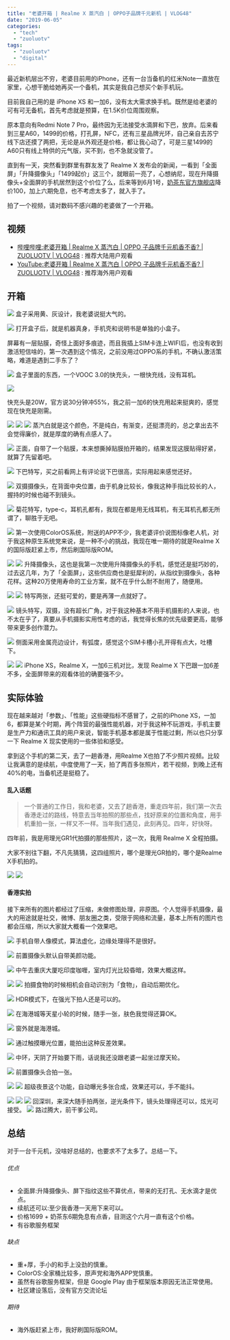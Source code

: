 ```yaml
---
title: "老婆开箱 | Realme X 蒸汽白 | OPPO子品牌千元新机 | VLOG48"
date: "2019-06-05"
categories: 
  - "tech"
  - "zuoluotv"
tags: 
  - "zuoluotv"
  - "digital"
---
```


最近新机层出不穷，老婆目前用的iPhone，还有一台当备机的红米Note一直放在家里，心想干脆给她再买一个备机，其实是我自己想买个新手机玩。

目前我自己用的是 iPhone XS 和一加6，没有太大需求换手机。既然是给老婆的可有可无备机，首先考虑就是预算，在1.5K价位周围观察。

原本意向有Redmi Note 7 Pro，最终因为无法接受水滴屏和下巴，放弃。后来看到三星A60，1499的价格，打孔屏，NFC，还有三星品牌光环，自己亲自去苏宁线下店还摸了两把，无论是从外观还是价格，都让我心动了，可是三星1499的A60只有线上特供的元气版，买不到，也不急就没管了。

直到有一天，突然看到群里有群友发了 Realme X 发布会的新闻，一看到「全面屏」「升降摄像头」「1499起价」这三个，就眼前一亮了，心想纳尼，现在升降摄像头+全面屏的手机居然到这个价位了么，后来等到6月1号，[奶茶东官方旗舰店](http://zuoluo.tv/realme-x)降价100，加上六期免息，也不考虑太多了，就入手了。

拍了一个视频，请对数码不感兴趣的老婆做了一个开箱。

## 视频

- [哔哩哔哩:老婆开箱 | Realme X 蒸汽白 | OPPO 子品牌千元机香不香? | ZUOLUOTV | VLOG48](https://www.bilibili.com/video/av54747958) : 推荐大陆用户观看
- [YouTube:老婆开箱 | Realme X 蒸汽白 | OPPO 子品牌千元机香不香? | ZUOLUOTV | VLOG48](https://www.youtube.com/watch?v=WrudqTJeqdo) : 推荐海外用户观看

## 开箱

![](https://static.is26.com/blog/2019/06/realme/m-2.JPG) 盒子采用黄、灰设计，我老婆说挺大气的。

![](https://static.is26.com/blog/2019/06/realme/m-3.JPG) 打开盒子后，就是机器真身，手机壳和说明书是单独的小盒子。

屏幕有一层贴膜，奇怪上面好多痕迹，而且我插上SIM卡连上WIFI后，也没有收到激活短信啥的，第一次遇到这个情况，之前没用过OPPO系的手机，不确认激活策略，难道是遇到二手东了？

![](https://static.is26.com/blog/2019/06/realme/m-4.JPG) 盒子里面的东西，一个VOOC 3.0的快充头，一根快充线，没有耳机。

![](https://static.is26.com/blog/2019/06/realme/m-5.JPG)

快充头是20W，官方说30分钟冲55%，我之前一加6的快充用起来挺爽的，感觉现在快充是刚需。

![](https://static.is26.com/blog/2019/06/realme/m-6.JPG) ![](https://static.is26.com/blog/2019/06/realme/m-7.JPG) ![](https://static.is26.com/blog/2019/06/realme/m-8.JPG) 蒸汽白就是这个颜色，不是纯白，有渐变，还挺漂亮的，总之拿出去不会觉得廉价，就是厚度的确有点感人了。

![](https://static.is26.com/blog/2019/06/realme/m-9.JPG) 正面，自带了一个贴膜，本来想撕掉贴膜拍开箱的，结果发现这膜贴得好紧，就算了先留着吧。

![](https://static.is26.com/blog/2019/06/realme/m-10.JPG) 下巴特写，买之前看网上有评论说下巴很高，实际用起来感觉还好。

![](https://static.is26.com/blog/2019/06/realme/m-12.JPG) 双摄摄像头，在背面中央位置，由于机身比较长，像我这种手指比较长的人，握持的时候也碰不到镜头。

![](https://static.is26.com/blog/2019/06/realme/m-13.JPG) 菊花特写，type-c，耳机孔都有，我现在都是用无线耳机，有无耳机孔都无所谓了，聊胜于无吧。

![](https://static.is26.com/blog/2019/06/realme/m-14.JPG) 第一次使用ColorOS系统，附送的APP不少，我老婆评价说图标像老人机，对于我这种原生系统党来说，是一种不小的挑战，我现在唯一期待的就是Realme X的国际版赶紧上市，然后刷国际版ROM。

![](https://static.is26.com/blog/2019/06/realme/m-15.JPG) ![](https://static.is26.com/blog/2019/06/realme/m-17.JPG) 升降摄像头，这也是我第一次使用升降摄像头的手机，感觉还是挺巧妙的，过去这几年，为了「全面屏」，这些供应商也是挺犀利的，从指纹到摄像头，各种花样。这种20万使用寿命的工业方案，就不在乎什么耐不耐用了，随便用。

![](https://static.is26.com/blog/2019/06/realme/m-16.JPG) ![](https://static.is26.com/blog/2019/06/realme/m-19.JPG) 特写两张，还挺可爱的，要是再薄一点就好了。

![](https://static.is26.com/blog/2019/06/realme/m-18.JPG) 镜头特写，双摄，没有超长广角，对于我这种基本不用手机摄影的人来说，也不太在乎了，真要从手机摄影实用性考虑的话，我觉得长焦的优先级要更高，能够带来更多创作潜力。

![](https://static.is26.com/blog/2019/06/realme/m-20.JPG) 侧面采用金属亮边设计，有弧度，感觉这个SIM卡槽小孔开得有点大，吐槽下。

![](https://static.is26.com/blog/2019/06/realme/m-21.JPG) ![](https://static.is26.com/blog/2019/06/realme/m-23.JPG) iPhone XS，Realme X，一加6三机对比，发现 Realme X 下巴跟一加6差不多，全面屏带来的观看体验的确要强不少。

## 实际体验

现在越来越对「参数」、「性能」这些硬指标不感冒了，之前的iPhone XS，一加6，都算是某个时期，两个阵营的最强性能机器，对于我这种不玩游戏，手机主要是生产力和通讯工具的用户来说，智能手机基本都是属于性能过剩，所以也只分享一下 Realme X 现实使用的一些体验和感受。

拿到这个手机的第二天，去了一趟香港，用Realme X也拍了不少照片视频。比较让我满意的是续航，中度使用了一天，拍了两百多张照片，若干视频，到晚上还有40%的电，当备机还是挺稳了。

#### 乱入话题

> 一个普通的工作日，我和老婆，又去了趟香港，重走四年前，我们第一次去香港走过的路线，特意去当年拍照的那些点，找好原来的位置和角度，用手机重拍一张，一样又不一样。当年我们遇见，此刻再见。四年，好快呀。

四年前，我是用理光GR1代拍摄的那些照片，这一次，我用 Realme X 全程拍摄。

大家不别往下翻，不凡先猜猜，这四组照片，哪个是理光GR拍的，哪个是Realme X手机拍的。

![](https://static.is26.com/blog/2019/06/realme/g-5.jpg) ![](https://static.is26.com/blog/2019/06/realme/g-6.jpg)

#### 香港实拍

接下来所有的图片都经过了压缩，未做修图处理，非原图。个人觉得手机摄像，最大的用途就是社交，微博、朋友圈之类，受限于网络和流量，基本上所有的图片也都会压缩，所以大家就大概看一个效果吧。

![](https://static.is26.com/blog/2019/06/realme/s-1.jpg) 手机自带人像模式，算法虚化，边缘处理得不是很好。

![](https://static.is26.com/blog/2019/06/realme/s-2.jpg) 前置摄像头默认自带美颜功能。

![](https://static.is26.com/blog/2019/06/realme/s-3.jpg) 中午去重庆大厦吃印度咖喱，室内灯光比较昏暗，效果大概这样。

![](https://static.is26.com/blog/2019/06/realme/s-4.jpg) ![](https://static.is26.com/blog/2019/06/realme/s-5.jpg) 拍摄食物的时候相机会自动识别为「食物」，自动后期优化。

![](https://static.is26.com/blog/2019/06/realme/s-6.jpg) HDR模式下，在强光下拍人还是可以的。

![](https://static.is26.com/blog/2019/06/realme/s-8.jpg) 在海港城等天星小轮的时候，随手一张，肤色我觉得还算OK。

![](https://static.is26.com/blog/2019/06/realme/s-9.jpg) 窗外就是海港城。

![](https://static.is26.com/blog/2019/06/realme/s-10.jpg) 通过触摸曝光位置，能拍出这种反差效果。

![](https://static.is26.com/blog/2019/06/realme/s-12.jpg) 中环，天阴了开始要下雨，话说我还没跟老婆一起坐过摩天轮。

![](https://static.is26.com/blog/2019/06/realme/s-13.jpg) 前置摄像头合拍一张。

![](https://static.is26.com/blog/2019/06/realme/s-14.jpg) ![](https://static.is26.com/blog/2019/06/realme/s-15.jpg) 超级夜景这个功能，自动曝光多张合成，效果还可以，手不能抖。

![](https://static.is26.com/blog/2019/06/realme/s-17.jpg) ![](https://static.is26.com/blog/2019/06/realme/s-18.jpg) ![](https://static.is26.com/blog/2019/06/realme/s-19.jpg) 回深圳，来深大随手拍两张，逆光条件下，镜头处理得还可以，炫光可接受。 ![](https://static.is26.com/blog/2019/06/realme/s-20.jpg) 路过腾大，前干爹公司。

## 总结

对于一台千元机，没啥好总结的，也要求不了太多了。总结一下。

###### 优点

- 全面屏:升降摄像头、屏下指纹这些不算优点，带来的无打孔、无水滴才是优点。
- 续航还可以:至少我香港一天用下来可以。
- 价格1699 + 奶茶东6期免息有点香，目测这个六月一直有这个价格。
- 有谷歌服务框架

###### 缺点

- 重+厚，手小的和手上没劲的慎重。
- ColorOS:全家桶比较多，原声党和海外APP党慎重。
- 虽然有谷歌服务框架，但是 Google Play 由于框架版本原因无法正常使用。
- 社区建设落后，没有官方交流论坛

###### 期待

- 海外版赶紧上市，我好刷国际版ROM。
